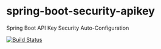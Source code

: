 # spring-boot-security-apikey
Spring Boot API Key Security Auto-Configuration

[![Build Status](https://travis-ci.org/ourchitecture/spring-boot-security-apikey.svg?branch=master)](https://travis-ci.org/ourchitecture/spring-boot-security-apikey)

